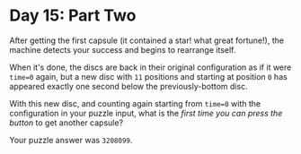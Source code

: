 # Day 15: Part Two

After getting the first capsule (it contained a star! what great
fortune!), the machine detects your success and begins to rearrange
itself.

When it's done, the discs are back in their original configuration as if
it were `time=0` again, but a new disc with `11` positions and starting
at position `0` has appeared exactly one second below the
previously-bottom disc.

With this new disc, and counting again starting from `time=0` with the
configuration in your puzzle input, what is the *first time you can
press the button* to get another capsule?

Your puzzle answer was `3208099`.
